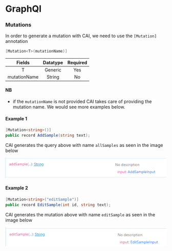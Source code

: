 <!-- # GraphQl -->

# GraphQl

### Mutations
In order to generate a mutation with CAI, we need to use the `[Mutation]` annotation
```c#
[Mutation<T>(mutationName)]
```

| Fields | Datatype | Required |
| :---: | :---: | :----: |
|T| Generic | Yes |
|mutationName | String |No|

#### NB
* if the `mutationName` is not provided CAI takes care of providing the mutation name. We would see more examples below.


#### Example 1

```c#
[Mutation<string>()]
public record AddSample(string text);
```

CAI generates the query above with name `allSamples` as seen in the image below

<p>
    <img src ="../pics/addsample.png" alt="image">
</p>


#### Example 2

```c#
[Mutation<string>("editSample")]
public record EditSample(int id, string text);
```

CAI generates the mutation above with name `editSample` as seen in the image below

<p>
    <img src ="../pics/editsample.png" alt="image">
</p>